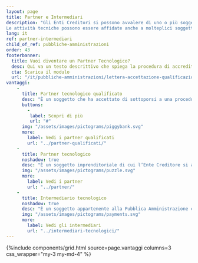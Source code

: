 ```yaml
---
layout: page
title: Partner e Intermediari
description: "Gli Enti Creditori si possono avvalere di uno o più soggetti terzi che, in nome e per conto dello stesso soggetto aderente, si occuperanno di gestire applicativamente il dialogo tecnico con la piattaforma pagoPA. 
Le attività tecniche possono essere affidate anche a molteplici soggetti, che si distinguono in Partner o Intermediario tecnologico."
lang: it
ref: partner-intermediari
child_of_ref: pubbliche-amministrazioni
order: 43
footerbanner:
  title: Vuoi diventare un Partner Tecnologico?
  desc: Qui va un testo descrittivo che spiega la procedura di accreditamento e certificazione da parte di PagoPA Sp.A.
  cta: Scarica il modulo
  url: "/it/pubbliche-amministrazioni/lettera-accettazione-qualificazione.rtf"
vantaggi:
    -
      title: Partner tecnologico qualificato
      desc: "È un soggetto che ha accettato di sottoporsi a una procedura di qualificazione e di sottoscrivere un accordo di servizio con PagoPA S.p.A."
      buttons:
        -
         label: Scopri di più
         url: "#"
      img: "/assets/images/pictograms/piggybank.svg"
      more:
        label: Vedi i partner qualificati 
        url: "../partner-qualificati/"
    -
      title: Partner tecnologico
      noshadow: true
      desc: "È un soggetto imprenditoriale di cui l’Ente Creditore si avvale in via strumentale per l’esecuzione delle attività tecniche relative alla fornitura dei servizi IT, non necessariamente caratterizzabili, per l’interfacciamento con la piattaforma pagoPA."
      img: "/assets/images/pictograms/puzzle.svg"
      more:
        label: Vedi i partner 
        url: "../partner/"
    -
      title: Intermediario tecnologico
      noshadow: true
      desc: "È un soggetto appartenente alla Pubblica Amministrazione che offre ad altri soggetti aderenti, PSP e/o Enti Creditori, un servizio tecnologico per il collegamento e per lo scambio dei flussi con la piattaforma pagoPA, nel pieno rispetto delle Linee Guida."
      img: "/assets/images/pictograms/payments.svg"
      more:
        label: Vedi gli intermediari 
        url: "../intermediari-tecnologici/"
---
```



{%include components/grid.html 
          source=page.vantaggi
          columns=3
          css_wrapper="my-3 my-md-4"
          %}
